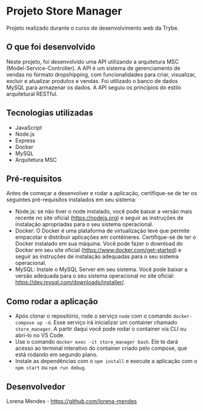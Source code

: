 # Projeto Store Manager
Projeto realizado durante o curso de desenvolvimento web da Trybe.

## O que foi desenvolvido
Neste projeto, foi desenvolvido uma API utilizando a arquitetura MSC (Model-Service-Controller). A API é um sistema de gerenciamento de vendas no formato dropshipping, com funcionalidades para criar, visualizar, excluir e atualizar produtos e vendas. Foi utilizado o banco de dados MySQL para armazenar os dados. A API seguiu os princípios do estilo arquitetural RESTful.

## Tecnologias utilizadas
* JavaScript
* Node.js
* Express
* Docker
* MySQL
* Arquitetura MSC

## Pré-requisitos
Antes de começar a desenvolver e rodar a aplicação, certifique-se de ter os seguintes pré-requisitos instalados em seu sistema:
* Node.js: se não tiver o node instalado, você pode baixar a versão mais recente no site oficial (https://nodejs.org) e seguir as instruções de instalação apropriadas para o seu sistema operacional.
* Docker: O Docker é uma plataforma de virtualização leve que permite empacotar e distribuir aplicações em contêineres. Certifique-se de ter o Docker instalado em sua máquina. Você pode fazer o download do Docker em seu site oficial (https://www.docker.com/get-started) e seguir as instruções de instalação adequadas para o seu sistema operacional.
* MySQL: Instale o MySQL Server em seu sistema. Você pode baixar a versão adequada para o seu sistema operacional no site oficial: https://dev.mysql.com/downloads/installer/.

## Como rodar a aplicação
* Após clonar o repositório, rode o serviço `node` com o comando `docker-compose up -d`. Esse serviço irá inicializar um container chamado `store_manager`. A partir daqui você pode rodar o container via CLI ou abri-lo no VS Code.
* Use o comando `docker exec -it store_manager bash`. Ele te dará acesso ao terminal interativo do container criado pelo compose, que está rodando em segundo plano.
* Instale as dependências com o `npm install` e execute a aplicação com o `npm start` ou `npm run debug`.


## Desenvolvedor 
Lorena Mendes - https://github.com/lorena-mendes
